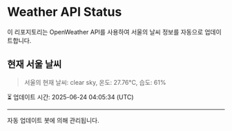 
# Weather API Status

이 리포지토리는 OpenWeather API를 사용하여 서울의 날씨 정보를 자동으로 업데이트합니다.

## 현재 서울 날씨
> 서울의 현재 날씨: clear sky, 온도: 27.76°C, 습도: 61%

⏳ 업데이트 시간: 2025-06-24 04:05:34 (UTC)

---
자동 업데이트 봇에 의해 관리됩니다.
